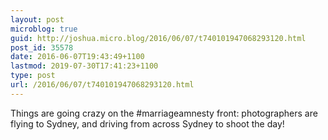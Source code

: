 ```yaml
---
layout: post
microblog: true
guid: http://joshua.micro.blog/2016/06/07/t740101947068293120.html
post_id: 35578
date: 2016-06-07T19:43:49+1100
lastmod: 2019-07-30T17:41:23+1100
type: post
url: /2016/06/07/t740101947068293120.html
---
```

Things are going crazy on the #marriageamnesty front: photographers are flying to Sydney, and driving from across Sydney to shoot the day!
